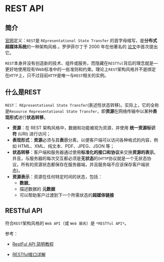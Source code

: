 # REST API

## 简介

[官网](https://restfulapi.net/)定义：`REST`是 `REpresentational State Transfer` 的首字母缩写，是**分布式超媒体系统**的一种架构风格 。罗伊菲尔丁于 2000 年在他著名的 [论文](https://www.ics.uci.edu/~fielding/pubs/dissertation/rest_arch_style.htm)中首次提出它。

`REST`本身并没有创造新的技术、组件或服务，而隐藏在`RESTful`背后的理念就是—更好地使用现有Web标准中的一些准则和约束。理论上`REST`架构风格并不是绑定在`HTTP`上，只不过目前`HTTP`是唯一与`REST`相关的实例。 

## 什么是REST

`REST`： `REpresentational State Transfer`(表述性状态转移)。实际上，它的全称是`Resource Representational State Transfer`，即**资源**在网络传输中以某种**表现形式**进行**状态转移**。

- **资源**：在 REST 架构风格中，数据和功能被视为资源，并使用 **统一资源标识符** (URI) 进行访问；
- **表现形式**：**资源**必须与其**表示**分离，以便客户端可以访问各种格式的内容，例如 HTML、XML、纯文本、PDF、JPEG、JSON 等；
- **状态转移**：客户端和服务器通过使用**标准化的接口和协议**来交换**资源的表示**。并且，与服务器的每次交互都必须是**无状态**的(`HTTP`协议就是一个无状态协议，所有的资源状态都保存在服务器端，并且服务端不应该保存客户端状态)。
- **资源表示**：资源在任何特定时间的状态，包括：
  - **数据**_ 
  - 描述数据的 **元数据**
  - 可以帮助客户过渡到下一个所需状态的**超媒体链接**

## RESTful API

符合`REST`架构风格的 `Web API`（或 `Web 服务`）是 `*RESTful API*`。

参考：

- [RestFul API 简明教程](https://snailclimb.gitee.io/javaguide/#/docs/system-design/basis/RESTfulAPI?id=restful-api-简明教程)

- [RESTful接口详解](https://www.jianshu.com/p/7893169a7c93)

